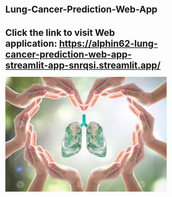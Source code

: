 # Lung-Cancer-Prediction-Web-App

# Click the link to visit Web application: https://alphin62-lung-cancer-prediction-web-app-streamlit-app-snrqsi.streamlit.app/

![image](https://github.com/Alphin62/Lung-Cancer-Prediction-Web-App/blob/main/image.jpg)


